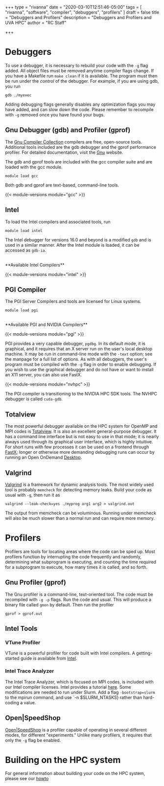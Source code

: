 +++
type = "rivanna"
date = "2020-03-10T12:51:46-05:00"
tags = [
  "rivanna", "software", "compiler", "debuggers", "profilers"
]
draft = false
title = "Debuggers and Profilers"
description = "Debuggers and Profilers and UVA HPC"
author = "RC Staff"

+++

# Debuggers

To use a debugger, it is necessary to rebuild your code with the `-g` flag added.  All object files must be removed anytime compiler flags change.  If you have a Makefile run `make clean` if it is available.  The program must then be run under the _control_ of the debugger.  For example, if you are using gdb, you run
```
gdb ./myexec
```

Adding debugging flags generally disables any optimization flags you may have added, and can slow down the code.  Please remember to recompile with `-g` removed once you have found your bugs.

## Gnu Debugger (gdb) and Profiler (gprof)
The [Gnu Compiler Collection](https://gcc.gnu.org) compilers are free, open-source tools. Additional tools included are the gdb debugger and the gprof performance profiler. For detailed documentation, visit the [Gnu](https://gcc.gnu.org/onlinedocs/) website.

The gdb and gprof tools are included with the gcc compiler suite and are loaded with the gcc module.

```
module load gcc
```

Both gdb and gprof are text-based, command-line tools.  

{{< module-versions module="gcc" >}}

## Intel 

To load the Intel compilers and associated tools, run
```
module load intel
```
The Intel debugger for versions 16.0 and beyond is a modified `gdb` and is used in a similar manner. After the Intel module is loaded, it can be accessed as `gdb-ia`.

<br>
**Available Intel Compilers**

{{< module-versions module="intel" >}}

## PGI Compiler
The PGI Server Compilers and tools are licensed for Linux systems.
```
module load pgi
```
<br>
**Available PGI and NVIDIA Compilers**

{{< module-versions module="pgi" >}}

PGI provides a very capable debugger, `pgdbg`. In its default mode, it is graphical, and it requires that an X server run on the user's local desktop machine. It may be run in command-line mode with the `-text` option; see the manpage for a full list of options. As with all debuggers, the user's program must be compiled with the `-g` flag in order to enable debugging. If you wish to use the graphical debugger and do not have or want to install an X11 server, you can also use FastX. 

{{< module-versions module="nvhpc" >}}

The PGI compiler is transitioning to the NVIDIA HPC SDK tools.  The NVHPC debugger is called `cuda-gdb`.

## Totalview
The most powerful debugger available on the HPC system for OpenMP and MPI codes is [Totalview](/userinfo/hpc/software/totalview).  It is also an excellent general-purpose debugger.  It has a command line interface but is not easy to use in that mode; it is nearly always used through its graphical user interface, which is highly intuitive.  For short runs with few processes it can be used on a frontend through [FastX](/userinfo/hpc/logintools/fastx); longer or otherwise more demanding debugging runs can occur by running an Open OnDemand [Desktop](/userinfo/hpc/ood/desktop).

## Valgrind
[Valgrind](https://valgrind.org) is a framework for dynamic analysis tools. The most widely used tool is probably `memcheck` for detecting memory leaks. Build your code as usual with `-g`, then run it as
```
valgrind --leak-check=yes ./myprog arg1 arg2 > valgrind.out
```
The output from memcheck can be voluminous.  Running under memcheck will also be much slower than a normal run and can require more memory.

# Profilers

Profilers are tools for locating areas where the code can be sped up.  Most profilers function by interrupting the code frequently and randomly, determining what subprogram is executing, and counting the time required for a subprogram to execute, how many times it is called, and so forth.

## Gnu Profiler (gprof)

The Gnu profiler is a command-line, text-oriented tool.  The code must be recompiled with `-g -p` flags.  Run the code and usual.  This will produce a binary file called `gmon` by default.  Then run the profiler
```
gprof > gprof.out
```

## Intel Tools

### VTune Profiler

VTune is a powerful profiler for code built with Intel compilers.  A getting-started guide is available from [Intel](https://software.intel.com/en-us/get-started-with-vtune-linux-os).

### Intel Trace Analyzer

The Intel Trace Analyzer, which is focused on MPI codes, is included with our Intel compiler licenses.  Intel provides a tutorial [here](https://software.intel.com/en-us/get-started-with-itac-for-linux).  Some modifications are needed to run under Slurm.  Add a flag `-bootstrap=slurm` to the mpirun command, and use `-n $SLURM_NTASKS} rather than hard-coding a value.  

## Open|SpeedShop

[Open|SpeedShop](https://github.com/OpenSpeedShop) is a profiler capable of operating in several different modes, for different "experiments." Unlike many profilers, it requires that only the `-g` flag be enabled.

# Building on the HPC system
For general information about building your code on the HPC system, please see our [howto](/userinfo/howtos/rivanna/compiler-howto)

